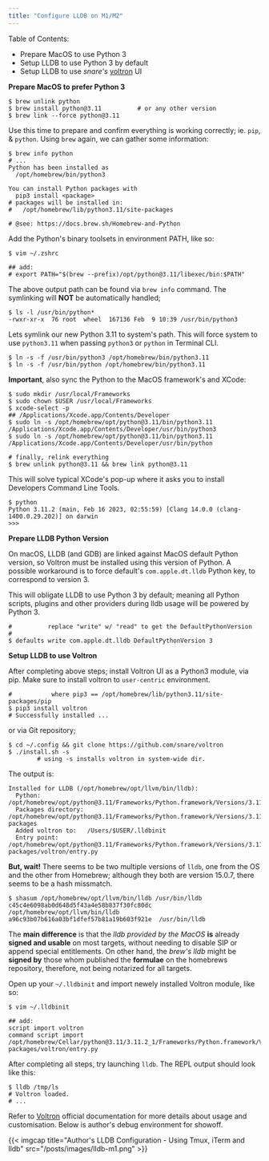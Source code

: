```yaml
---
title: "Configure LLDB on M1/M2"
---
```


Table of Contents:
* Prepare MacOS to use Python 3
* Setup LLDB to use Python 3 by default
* Setup LLDB to use *snare's* [voltron](https://github.com/snare/voltron/) UI

**Prepare MacOS to prefer Python 3**

```
$ brew unlink python
$ brew install python@3.11          # or any other version
$ brew link --force python@3.11
```

Use this time to prepare and confirm everything is working correctly; ie. `pip`, & `python`. Using `brew` again, we can gather some information:

```
$ brew info python
# ...
Python has been installed as
  /opt/homebrew/bin/python3

You can install Python packages with
  pip3 install <package>
# packages will be installed in:
#   /opt/homebrew/lib/python3.11/site-packages

# @see: https://docs.brew.sh/Homebrew-and-Python
```

Add the Python's binary toolsets in environment PATH, like so:

```
$ vim ~/.zshrc

## add:
# export PATH="$(brew --prefix)/opt/python@3.11/libexec/bin:$PATH"
```

The above output path can be found via `brew info` command. The symlinking will **NOT** be automatically handled;

```
$ ls -l /usr/bin/python*
-rwxr-xr-x  76 root  wheel  167136 Feb  9 10:39 /usr/bin/python3
```

Lets symlink our new Python 3.11 to system's path. This will force system to use `python3.11` when passing `python3` or `python` in Terminal CLI.

```
$ ln -s -f /usr/bin/python3 /opt/homebrew/bin/python3.11
$ ln -s -f /usr/bin/python /opt/homebrew/bin/python3.11
```

**Important**, also sync the Python to the MacOS framework's and XCode:

```
$ sudo mkdir /usr/local/Frameworks
$ sudo chown $USER /usr/local/Frameworks
$ xcode-select -p
## /Applications/Xcode.app/Contents/Developer
$ sudo ln -s /opt/homebrew/opt/python@3.11/bin/python3.11 /Applications/Xcode.app/Contents/Developer/usr/bin/python3
$ sudo ln -s /opt/homebrew/opt/python@3.11/bin/python3.11 /Applications/Xcode.app/Contents/Developer/usr/bin/python

# finally, relink everything
$ brew unlink python@3.11 && brew link python@3.11
```

This will solve typical XCode's pop-up where it asks you to install Developers Command Line Tools.

```
$ python
Python 3.11.2 (main, Feb 16 2023, 02:55:59) [Clang 14.0.0 (clang-1400.0.29.202)] on darwin
>>>
```

**Prepare LLDB Python Version**

On macOS, LLDB (and GDB) are linked against MacOS default Python version, so Voltron must be installed using this version of Python. A possible workaround is to force default's `com.apple.dt.lldb` Python key, to correspond to version 3.

This will obligate LLDB to use Python 3 by default; meaning all Python scripts, plugins and other providers during lldb usage will be powered by Python 3.

```
#          replace "write" w/ "read" to get the DefaultPythonVersion
#
$ defaults write com.apple.dt.lldb DefaultPythonVersion 3
```

**Setup LLDB to use Voltron**

After completing above steps; install Voltron UI as a Python3 module, via pip. Make sure to install voltron to `user-centric` environment.

```
#           where pip3 == /opt/homebrew/lib/python3.11/site-packages/pip
$ pip3 install voltron
# Successfully installed ...
```

or via Git repository;

```
$ cd ~/.config && git clone https://github.com/snare/voltron
$ ./install.sh -s
        # using -s installs voltron in system-wide dir.
```

The output is:

```
Installed for LLDB (/opt/homebrew/opt/llvm/bin/lldb):
  Python:             /opt/homebrew/opt/python@3.11/Frameworks/Python.framework/Versions/3.11/bin/python3.11
  Packages directory: /opt/homebrew/opt/python@3.11/Frameworks/Python.framework/Versions/3.11/lib/python3.11/site-packages
  Added voltron to:   /Users/$USER/.lldbinit
  Entry point:        /opt/homebrew/opt/python@3.11/Frameworks/Python.framework/Versions/3.11/lib/python3.11/site-packages/voltron/entry.py
```

**But, wait!** There seems to be two multiple versions of `lldb`, one from the OS and the other from Homebrew; although they both are version 15.0.7, there seems to be a hash missmatch.

```
$ shasum /opt/homebrew/opt/llvm/bin/lldb /usr/bin/lldb
c45c4e6098ab0d648d5f43a4e58b837f30fc80dc  /opt/homebrew/opt/llvm/bin/lldb
a96c93b07b616a03bf1dfef57b81a19b603f921e  /usr/bin/lldb
```

The **main difference** is that the *lldb provided by the MacOS* **is** already **signed and usable** on most targets, without needing to disable SIP or append special entitlements. On other hand, the *brew's lldb* might be **signed by** those whom published the **formulae** on the homebrews repository, therefore, not being notarized for all targets.

Open up your `~/.lldbinit` and import newely installed Voltron module, like so:

```
$ vim ~/.lldbinit

## add:
script import voltron
command script import /opt/homebrew/Cellar/python@3.11/3.11.2_1/Frameworks/Python.framework/Versions/3.11/lib/python3.11/site-packages/voltron/entry.py
```

After completing all steps, try launching `lldb`. The REPL output should look like this:

```
$ lldb /tmp/ls
# Voltron loaded.
# ...
```

Refer to [Voltron](https://github.com/snare/voltron) official documentation for more details about usage and customisation. Below is author's debug environment for showoff.

{{< imgcap title="Author's LLDB Configuration - Using Tmux, iTerm and lldb" src="/posts/images/lldb-m1.png" >}}
